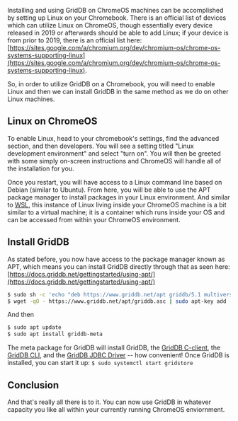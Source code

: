 Installing and using GridDB on ChromeOS machines can be accomplished by setting up Linux on your Chromebook. There is an official list of devices which can utilize Linux on ChromeOS, though essentially every device released in 2019 or afterwards should be able to add Linux; if your device is from prior to 2019, there is an official list here: [https://sites.google.com/a/chromium.org/dev/chromium-os/chrome-os-systems-supporting-linux](https://sites.google.com/a/chromium.org/dev/chromium-os/chrome-os-systems-supporting-linux).

So, in order to utilize GridDB on a Chromebook, you will need to enable Linux and then we can install GridDB in the same method as we do on other Linux machines.

## Linux on ChromeOS

To enable Linux, head to your chromebook's settings, find the advanced section, and then developers. You will see a setting titled "Linux development environment" and select "turn on". You will then be greeted with some simply on-screen instructions and ChromeOS will handle all of the installation for you.

Once you restart, you will have access to a Linux command line based on Debian (similar to Ubuntu). From here, you will be able to use the APT package manager to install packages in your Linux environment. And similar to [WSL](), this instance of Linux living inside your ChromeOS machine is a bit similar to a virtual machine; it is a container which runs inside your OS and can be accessed from within your ChromeOS environment. 

## Install GridDB 

As stated before, you now have access to the package manager known as APT, which means you can install GridDB directly through that as seen here: [https://docs.griddb.net/gettingstarted/using-apt/](https://docs.griddb.net/gettingstarted/using-apt/)

```bash
$ sudo sh -c 'echo "deb https://www.griddb.net/apt griddb/5.1 multiverse" >>  /etc/apt/sources.list.d/griddb.list'
$ wget -qO - https://www.griddb.net/apt/griddb.asc | sudo apt-key add -
```

And then 

```bash 
$ sudo apt update
$ sudo apt install griddb-meta
```

The meta package for GridDB will install GridDB, the [GridDB C-client](https://github.com/griddb/c_client), the [GridDB CLI](https://github.com/griddb/cli), and the [GridDB JDBC Driver](https://github.com/griddb/jdbc) -- how convenient! Once GridDB is installed, you can start it up: `$ sudo systemctl start gridstore`

## Conclusion 

And that's really all there is to it. You can now use GridDB in whatever capacity you like all within your currently running ChromeOS enviornment.
